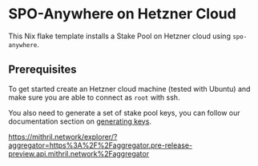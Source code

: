 # SPO-Anywhere on Hetzner Cloud

This Nix flake template installs a Stake Pool on Hetzner cloud using `spo-anywhere`.

## Prerequisites

To get started create an Hetzner cloud machine (tested with Ubuntu) and make sure you are able to connect as `root` with ssh.

You also need to generate a set of stake pool keys, you can follow our documentation section on [generating keys](https://mlabs-haskell.github.io/spo-anywhere/usage/generate-keys/).

https://mithril.network/explorer/?aggregator=https%3A%2F%2Faggregator.pre-release-preview.api.mithril.network%2Faggregator
